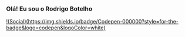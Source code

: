 ### Olá! Eu sou o Rodrigo Botelho

[!(Social)(https://img.shields.io/badge/Codepen-000000?style=for-the-badge&logo=codepen&logoColor=white)](https://codepen.io/rodrigocbotelho)
